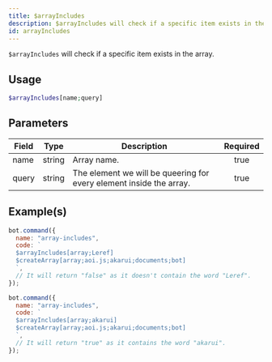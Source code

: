 ```yaml
---
title: $arrayIncludes
description: $arrayIncludes will check if a specific item exists in the array.
id: arrayIncludes
---
```


`$arrayIncludes` will check if a specific item exists in the array.

## Usage

```php
$arrayIncludes[name;query]
```

## Parameters

| Field | Type   | Description                                                         | Required |
| ----- | ------ | ------------------------------------------------------------------- | :------: |
| name  | string | Array name.                                                         |   true   |
| query | string | The element we will be queering for every element inside the array. |   true   |

## Example(s)

```javascript
bot.command({
  name: "array-includes",
  code: `
  $arrayIncludes[array;Leref]
  $createArray[array;aoi.js;akarui;documents;bot]
  `,
  // It will return "false" as it doesn't contain the word "Leref".
});
```

```javascript
bot.command({
  name: "array-includes",
  code: `
  $arrayIncludes[array;akarui]
  $createArray[array;aoi.js;akarui;documents;bot]
  `,
  // It will return "true" as it contains the word "akarui".
});
```
